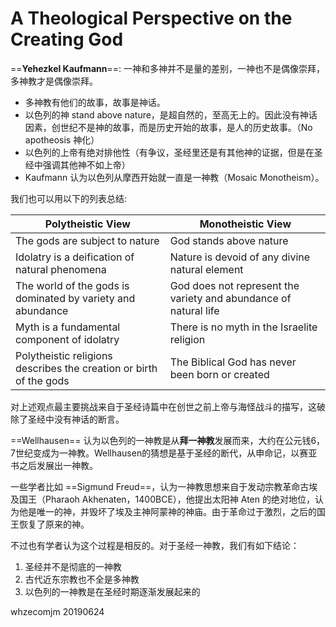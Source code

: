 # A Theological Perspective on the Creating God

==**Yehezkel Kaufmann**==: 一神和多神并不是量的差别，一神也不是偶像崇拜，多神教才是偶像崇拜。

- 多神教有他们的故事，故事是神话。
- 以色列的神 stand above nature，是超自然的，至高无上的。因此没有神话因素，创世纪不是神的故事，而是历史开始的故事，是人的历史故事。（No apotheosis 神化）
- 以色列的上帝有绝对排他性（有争议，圣经里还是有其他神的证据，但是在圣经中强调其他神不如上帝）
- Kaufmann 认为以色列从摩西开始就一直是一神教（Mosaic Monotheism）。

我们也可以用以下的列表总结:

| Polytheistic View                                            | Monotheistic View                                            |
| ------------------------------------------------------------ | ------------------------------------------------------------ |
| The gods are subject to nature                               | God stands above nature                                      |
| Idolatry is a deification of natural phenomena               | Nature is devoid of any divine natural element               |
| The world of the gods is dominated by variety and abundance  | God does not represent the variety and abundance of natural life |
| Myth is a fundamental component of idolatry                  | There is no myth in the Israelite religion                   |
| Polytheistic religions describes the creation or birth of the gods | The Biblical God has never been born or created              |

对上述观点最主要挑战来自于圣经诗篇中在创世之前上帝与海怪战斗的描写，这破除了圣经中没有神话的断言。

==Wellhausen== 认为以色列的一神教是从**拜一神教**发展而来，大约在公元钱6，7世纪变成为一神教。Wellhausen的猜想是基于圣经的断代，从申命记，以赛亚书之后发展出一神教。

一些学者比如 ==Sigmund Freud==，认为一神教思想来自于发动宗教革命古埃及国王（Pharaoh Akhenaten，1400BCE），他提出太阳神 Aten 的绝对地位，认为他是唯一的神，并毁坏了埃及主神阿蒙神的神庙。由于革命过于激烈，之后的国王恢复了原来的神。

不过也有学者认为这个过程是相反的。对于圣经一神教，我们有如下结论：

1. 圣经并不是彻底的一神教
2. 古代近东宗教也不全是多神教
3. 以色列的一神教是在圣经时期逐渐发展起来的



whzecomjm
20190624

